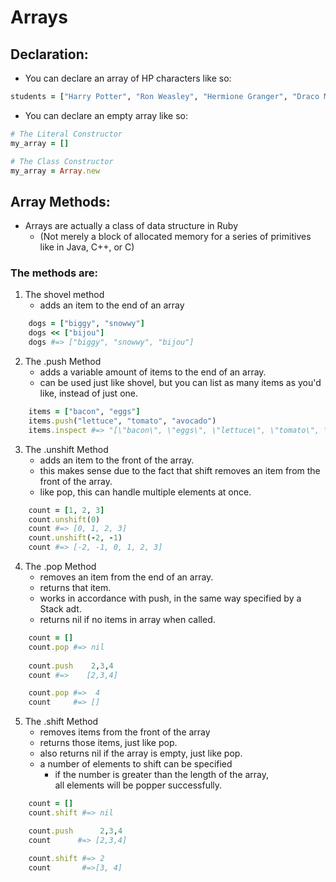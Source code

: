 # Arrays

## Declaration:
* You can declare an array of HP characters like so:
```ruby
students = ["Harry Potter", "Ron Weasley", "Hermione Granger", "Draco Malfoy]
```

* You can declare an empty array like so:
```ruby
# The Literal Constructor
my_array = []

# The Class Constructor
my_array = Array.new
```


## Array Methods:
* Arrays are actually a class of data structure in Ruby
   * (Not merely a block of allocated memory for a series of primitives like in Java, C++, or C)
### The methods are:

1. The shovel method
    * adds an item to the end of an array
```ruby 
    dogs = ["biggy", "snowwy"]
    dogs << ["bijou"]
    dogs #=> ["biggy", "snowwy", "bijou"]
```

2. The .push Method
    * adds a variable amount of items to the end of an array.
    * can be used just like shovel, but you can list as many items as you'd like, instead of just one.
```ruby
    items = ["bacon", "eggs"]   
    items.push("lettuce", "tomato", "avocado")
    items.inspect #=> "[\"bacon\", \"eggs\", \"lettuce\", \"tomato\", \"avocado\"]
```

3. The .unshift Method
    * adds an item to the front of the array.
    * this makes sense due to the fact that shift removes an item from the front of the array.
    * like pop, this can handle multiple elements at once.
```ruby
    count = [1, 2, 3]
    count.unshift(0)
    count #=> [0, 1, 2, 3]
    count.unshift(-2, -1)
    count #=> [-2, -1, 0, 1, 2, 3]
```

4. The .pop Method
    * removes an item from the end of an array.
    * returns that item.
    * works in accordance with push, in the same way specified by a Stack adt.
    * returns nil if no items in array when called.
```ruby
    count = []
    count.pop #=> nil
    
    count.push    2,3,4
    count #=>    [2,3,4]

    count.pop #=>  4
    count     #=> []
``` 

5. The .shift Method
    * removes items from the front of the array
    * returns those items, just like pop.
    * also returns nil if the array is empty, just like pop.
    * a number of elements to shift can be specified
        * if the number is greater than the length of the array, <br /> all elements will be popper successfully.
```ruby
    count = []
    count.shift #=> nil

    count.push      2,3,4
    count      #=> [2,3,4]

    count.shift #=> 2
    count       #=>[3, 4]
```


